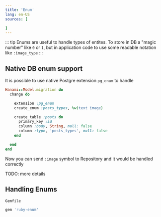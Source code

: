 ```yaml
---
title: 'Enum'
lang: en-US
sources: [

]
---
```


::: tip
Enums are useful to handle types of entites. To store in DB a "magic number" like `0` or `1`, but in application code to use some readable notation like `:image_type`
:::

## Native DB enum support

It is possible to use native Postgre extension `pg_enum` to handle

```ruby
Hanami::Model.migration do
  change do

    extension :pg_enum
    create_enum :posts_types, %w(text image)

    create_table :posts do
      primary_key :id
      column :body, String, null: false
      column :type, 'posts_types', null: false
    end

  end
end
```

Now you can send `:image` symbol to Repository and it would be handled correctly

TODO: more details



## Handling Enums

`Gemfile`
```ruby
gem 'ruby-enum'
```


